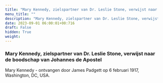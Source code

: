 ```yaml
---
title: "Mary Kennedy, zielspartner van Dr. Leslie Stone, verwijst naar de boodschap van Johannes de Apostel"
menu_title: ""
description: "Mary Kennedy, zielspartner van Dr. Leslie Stone, verwijst naar de boodschap van Johannes de Apostel"
date: 2023-09-01 06:00:01+00:716
draft: False
hidden: True
weight:
---
```

### Mary Kennedy, zielspartner van Dr. Leslie Stone, verwijst naar de boodschap van Johannes de Apostel

Mary Kennedy - ontvangen door James Padgett op 6 februari 1917, Washington, DC, USA.
